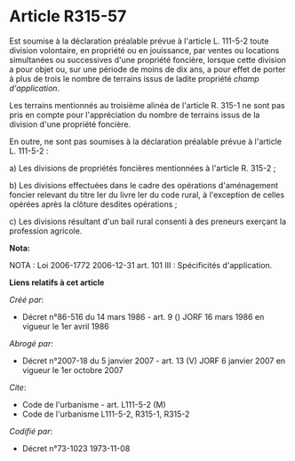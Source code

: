 # Article R315-57

Est soumise à la déclaration préalable prévue à l'article L. 111-5-2 toute division volontaire, en propriété ou en
jouissance, par ventes ou locations simultanées ou successives d'une propriété foncière, lorsque cette division a pour objet
ou, sur une période de moins de dix ans, a pour effet de porter à plus de trois le nombre de terrains issus de ladite
propriété *champ d'application*.

Les terrains mentionnés au troisième alinéa de l'article R. 315-1 ne sont pas pris en compte pour l'appréciation du nombre de
terrains issus de la division d'une propriété foncière.

En outre, ne sont pas soumises à la déclaration préalable prévue à l'article L. 111-5-2 :

a) Les divisions de propriétés foncières mentionnées à l'article R. 315-2 ;

b) Les divisions effectuées dans le cadre des opérations d'aménagement foncier relevant du titre Ier du livre Ier du code
rural, à l'exception de celles opérées après la clôture desdites opérations ;

c) Les divisions résultant d'un bail rural consenti à des preneurs exerçant la profession agricole.

**Nota:**

NOTA : Loi 2006-1772 2006-12-31 art. 101 III : Spécificités d'application.

**Liens relatifs à cet article**

_Créé par_:

  - Décret n°86-516 du 14 mars 1986 - art. 9 () JORF 16 mars 1986 en vigueur le 1er avril 1986

_Abrogé par_:

  - Décret n°2007-18 du 5 janvier 2007 - art. 13 (V) JORF 6 janvier 2007 en vigueur le 1er octobre 2007

_Cite_:

  - Code de l'urbanisme - art. L111-5-2 (M)
  - Code de l'urbanisme L111-5-2, R315-1, R315-2

_Codifié par_:

  - Décret n°73-1023 1973-11-08
